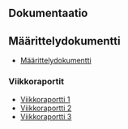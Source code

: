 ## Dokumentaatio

## Määrittelydokumentti

- [Määrittelydokumentti](/Dokumentaatio/maarittelydokumentti.md)

### Viikkoraportit
- [Viikkoraportti 1](/Dokumentaatio/Viikkoraportit/viikkoraportti1.md)
- [Viikkoraportti 2](/Dokumentaatio/Viikkoraportit/viikkoraportti2.md)
- [Viikkoraportti 3](/Dokumentaatio/Viikkoraportit/viikkoraportti3.md)
